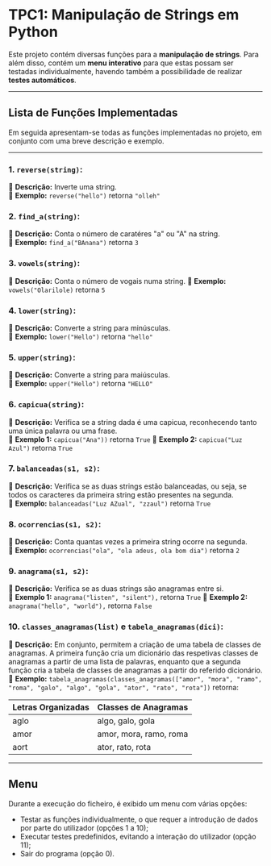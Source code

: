 # TPC1: Manipulação de Strings em Python

Este projeto contém diversas funções para a **manipulação de strings**. Para além disso, contém um **menu interativo** para que estas possam ser testadas individualmente, havendo também a possibilidade de realizar **testes automáticos**.

---

## **Lista de Funções Implementadas**

Em seguida apresentam-se todas as funções implementadas no projeto, em conjunto com uma breve descrição e exemplo.

---

### 1. **`reverse(string)`:**
🔹 **Descrição:** Inverte uma string.  
🔹 **Exemplo:** `reverse("hello")` retorna `"olleh"`

### 2. **`find_a(string)`:**
🔹 **Descrição:** Conta o número de caratéres "a" ou "A" na string.  
🔹 **Exemplo:** `find_a("BAnana")` retorna `3`

### 3. **`vowels(string)`:**
🔹 **Descrição:** Conta o número de vogais numa string.
🔹 **Exemplo:** `vowels("Olarilole)` retorna `5`

### 4. **`lower(string)`:**
🔹 **Descrição:** Converte a string para minúsculas.  
🔹 **Exemplo:** `lower("Hello")` retorna `"hello"`

### 5. **`upper(string)`:**
🔹 **Descrição:** Converte a string para maiúsculas.  
🔹 **Exemplo:** `upper("Hello")` retorna `"HELLO"`

### 6. **`capicua(string)`:**
🔹 **Descrição:** Verifica se a string dada é uma capicua, reconhecendo tanto uma única palavra ou uma frase.  
🔹 **Exemplo 1:** `capicua("Ana"))` retorna `True`
🔹 **Exemplo 2:** `capicua("Luz Azul")` retorna `True`

### 7. **`balanceadas(s1, s2)`:**
🔹 **Descrição:** Verifica se as duas strings estão balanceadas, ou seja, se todos os caracteres da primeira string estão presentes na segunda.  
🔹 **Exemplo:** `balanceadas("Luz AZual", "zzaul")` retorna `True`

### 8. **`ocorrencias(s1, s2)`:**
🔹 **Descrição:** Conta quantas vezes a primeira string ocorre na segunda.  
🔹 **Exemplo:** `ocorrencias("ola", "ola adeus, ola bom dia")` retorna `2`

### 9. **`anagrama(s1, s2)`:**
🔹 **Descrição:** Verifica se as duas strings são anagramas entre si.  
🔹 **Exemplo 1:** `anagrama("listen", "silent"),` retorna `True`
🔹 **Exemplo 2:** `anagrama("hello", "world"),` retorna `False`

### 10. **`classes_anagramas(list)` e `tabela_anagramas(dici)`:**
🔹 **Descrição:** Em conjunto, permitem a criação de uma tabela de classes de anagramas. A primeira função cria um dicionário das respetivas classes de anagramas a partir de uma lista de palavras, enquanto que a segunda função cria a tabela de classes de anagramas a partir do referido dicionário.  
🔹 **Exemplo:** `tabela_anagramas(classes_anagramas(["amor", "mora", "ramo", "roma", "galo", "algo", "gola", "ator", "rato", "rota"])` retorna:

| Letras Organizadas | Classes de Anagramas    |
|--------------------|-------------------------|
| aglo               | algo, galo, gola        |
| amor               | amor, mora, ramo, roma  |
| aort               | ator, rato, rota        |

---

## **Menu**

Durante a execução do ficheiro, é exibido um menu com várias opções:
* Testar as funções individualmente, o que requer a introdução de dados por parte do utilizador (opções 1 a 10);
* Executar testes predefinidos, evitando a interação do utilizador (opção 11);
* Sair do programa (opção 0).

